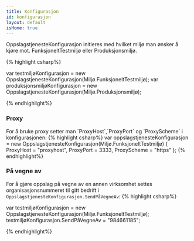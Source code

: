 ```yaml
---
title: Konfigurasjon
id: konfigurasjon
layout: default
isHome: true
---
```


OppslagstjenesteKonfigurasjon initieres med hvilket miljø man ønsker å kjøre mot. FunksjoneltTestmiljø eller Produksjonsmiljø.

{% highlight csharp%}

var testmiljøKonfigurasjon = new OppslagstjenesteKonfigurasjon(Miljø.FunksjoneltTestmiljø);
var produksjonsmiljøKonfigurasjon = new OppslagstjenesteKonfigurasjon(Miljø.Produksjonsmiljø);

{% endhighlight%}
<h3 id="proxy">Proxy</h3>
For å bruke proxy setter man `ProxyHost`,`ProxyPort` og `ProxyScheme` i konfigurasjonen:
{% highlight csharp%}
var oppslagstjenesteKonfigurasjon = new OppslagstjenesteKonfigurasjon(Miljø.FunksjoneltTestmiljø)
{
    ProxyHost = "proxyhost",
    ProxyPort = 3333,
    ProxyScheme = "https"
};
{% endhighlight%}
<h3 id="sendpaavegneav">På vegne av</h3>

For å gjøre oppslag på vegne av en annen virksomhet settes organisasjonsnummeret til gitt bedrift i `OppslagstjenesteKonfigurasjon.SendPåVegneAv`:
{% highlight csharp%}

var testmiljøKonfigurasjon = new OppslagstjenesteKonfigurasjon(Miljø.FunksjoneltTestmiljø);
testmiljøKonfigurasjon.SendPåVegneAv = "984661185";

{% endhighlight%}